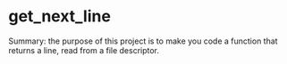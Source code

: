 # get_next_line
Summary: the purpose of this project is to make you code a function that returns a line, read from a file descriptor.
